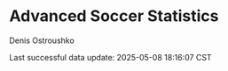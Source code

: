 # Advanced Soccer Statistics
Denis Ostroushko

<!-- gfm -->

Last successful data update: 2025-05-08 18:16:07 CST
